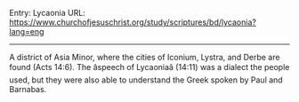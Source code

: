 Entry: Lycaonia
URL: https://www.churchofjesuschrist.org/study/scriptures/bd/lycaonia?lang=eng

---

A district of Asia Minor, where the cities of Iconium, Lystra, and Derbe are found (Acts 14:6). The âspeech of Lycaoniaâ (14:11) was a dialect the people used, but they were also able to understand the Greek spoken by Paul and Barnabas.
